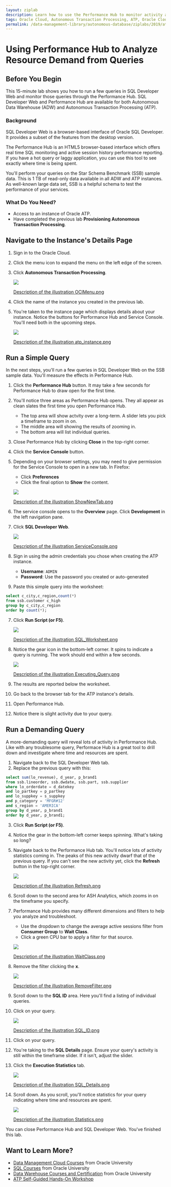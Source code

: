 ```yaml
---
layout: ziplab
description: Learn how to use the Performance Hub to monitor activity and analyze resource demand from queries.
tags: Oracle Cloud, Autonomous Transaction Processing, ATP, Oracle Cloud Infrastructure, OCI
permalink: /data-management-library/autonomous-database/ziplabs/2019/atp-performance-hub/index.html
---
```

# Using Performance Hub to Analyze Resource Demand from Queries #

## Before You Begin ##
This 15-minute lab shows you how to run a few queries in SQL Developer Web and monitor those queries through the Performance Hub. SQL Developer Web and Performance Hub are available for both Autonomous Data Warehouse (ADW) and Autonomous Transaction Processing (ATP).

### Background ###
SQL Developer Web is a browser-based interface of Oracle SQL Developer. It provides a subset of the features from the desktop version.

The Performance Hub is an HTML5 browser-based interface which offers real time SQL monitoring and active session history performance reporting. If you have a hot query or laggy application, you can use this tool to see exactly where time is being spent.

You'll perform your queries on the Star Schema Benchmark (SSB) sample data. This is 1 TB of read-only data available in all ADW and ATP instances. As well-known large data set, SSB is a helpful schema to test the performance of your services.


### What Do You Need? ###
* Access to an instance of Oracle ATP.
* Have completed the previous lab **Provisioning Autonomous Transaction Processing**.


## Navigate to the Instance's Details Page ##
1. Sign in to the Oracle Cloud. 
2. Click the menu icon to expand the menu on the left edge of the screen.
3. Click **Autonomous Transaction Processing**.

    ![](img/OCIMenu.png)

    [Description of the illustration OCIMenu.png](files/OCIMenu.txt)

4. Click the name of the instance you created in the previous lab.  
5. You're taken to the instance page which displays details about your instance. Notice the buttons for Performance Hub and Service Console. You'll need both in the upcoming steps.

    ![](img/atp_instance.png)

    [Description of the illustration atp_instance.png](files/atp_instance.txt)


## Run a Simple Query ##
In the next steps, you'll run a few queries in SQL Developer Web on the SSB sample data. You'll measure the effects in Performance Hub.

1. Click the **Performance Hub** button. It may take a few seconds for Performance Hub to draw open for the first time.
2. You'll notice three areas as Performance Hub opens. They all appear as clean slates the first time you open Performance Hub.
    * The top area will show actvity over a long-term. A slider lets you pick a timeframe to zoom in on. 
    * The middle area will showing the results of zooming in. 
    * The bottom area will list individual queries.
3. Close Performance Hub by clicking **Close** in the top-right corner.
4. Click the **Service Console** button.
5. Depending on your browser settings, you may need to give permission for the Service Console to open in a new tab. In Firefox:
     * Click **Preferences**
     * Click the final option to **Show** the content.

    ![](img/ShowNewTab.png)

    [Description of the illustration ShowNewTab.png](files/ShowNewTab.txt)

3. The service console opens to the **Overview** page. Click **Development** in the left navigation pane.
4. Click **SQL Developer Web**.

    ![](img/ServiceConsole.png)

    [Description of the illustration ServiceConsole.png](files/ServiceConsole.txt)

5. Sign in using the admin credentials you chose when creating the ATP instance.
    * **Username**: `ADMIN`
    * **Password**: Use the password you created or auto-generated
6. Paste this simple query into the worksheet:
 ````SQL
select c_city,c_region,count(*) 
from ssb.customer c_high
group by c_city,c_region
order by count(*);
````
7. Click **Run Script (or F5)**.

    ![](img/SQL_Worksheet.png)

    [Description of the illustration SQL_Worksheet.png](files/SQL_Worksheet.txt)

8. Notice the gear icon in the bottom-left corner. It spins to indicate a query is running. The work should end within a few seconds. 

    ![](img/Executing_Query.png)

    [Description of the illustration Executing_Query.png](files/Executing_Query.txt)

9. The results are reported below the worksheet.
10. Go back to the browser tab for the ATP instance's details.
11. Open Performance Hub.
12. Notice there is slight activity due to your query.


## Run a Demanding Query ##
A more-demanding query will reveal lots of activity in Performance Hub. Like with any troublesome query, Performace Hub is a great tool to drill down and investigate where time and resources are spent.

1. Navigate back to the SQL Developer Web tab.
2. Replace the previous query with this:
 ````SQL
select sum(lo_revenue), d_year, p_brand1
from ssb.lineorder, ssb.dwdate, ssb.part, ssb.supplier
where lo_orderdate = d_datekey
and lo_partkey = p_partkey
and lo_suppkey = s_suppkey
and p_category = 'MFGR#12'
and s_region = 'AMERICA'
group by d_year, p_brand1
order by d_year, p_brand1;
````
3. Click **Run Script (or F5)**.
4. Notice the gear in the bottom-left corner keeps spinning. What's taking so long?
5. Navigate back to the Performance Hub tab. You'll notice lots of activity statistics coming in. The peaks of this new activity dwarf that of the previous query. If you can't see the new activity yet, click the **Refresh** button in the top-right corner.

    ![](img/Refresh.png)

    [Description of the illustration Refresh.png](files/Refresh.txt)

6. Scroll down to the second area for ASH Analytics, which zooms in on the timeframe you specify.
7. Performance Hub provides many different dimensions and filters to help you analyze and troubleshoot. 
    * Use the dropdown to change the average active sessions filter from **Consumer Group** to **Wait Class**.
    * Click a green CPU bar to apply a filter for that source.

    ![](img/WaitClass.png)

    [Description of the illustration WaitClass.png](files/WaitClass.txt)

8. Remove the filter clicking the **x**.

    ![](img/RemoveFilter.png)

    [Description of the illustration RemoveFilter.png](files/RemoveFilter.txt)

8. Scroll down to the **SQL ID** area. Here you'll find a listing of individual queries.
9. Click on your query. 

    ![](img/SQL_ID.png)

    [Description of the illustration SQL_ID.png](files/SQL_ID.txt)

10. Click on your query.
11. You're taking to the **SQL Details** page. Ensure your query's activity is still within the timeframe slider. If it isn't, adjust the slider.
12. Click the **Execution Statistics** tab.

    ![](img/SQL_Details.png)

    [Description of the illustration SQL_Details.png](files/SQL_Details.txt)

13. Scroll down. As you scroll, you'll notice statistics for your query indicating where time and resources are spent.

    ![](img/Statistics.png)

    [Description of the illustration Statistics.png](files/Statistics.txt)

You can close Performance Hub and SQL Developer Web. You've finished this lab.


## Want to Learn More? ##
* [Data Management Cloud Courses](https://learn.oracle.com/pls/web_prod-plq-dad/dl4_pages.getpage?page=dl4homepage&get_params=offering:35573#filtersGroup1=&filtersGroup2=.f667&filtersGroup3=&filtersGroup4=&filtersGroup5=&filtersSearch=) from Oracle University 
* [SQL Courses](https://education.oracle.com/database-application-development/sql-and-pl-sql/product_178) from Oracle University 
* [Data Warehouse Courses and Certification](https://education.oracle.com/data-warehouse/data-warehousing/product_152) from Oracle University 
* [ATP Self-Guided Hands-On Workshop](https://cloudsolutionhubs.github.io/autonomous-transaction-processing/workshops/?page=README.md)
